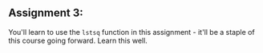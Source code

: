 ## Assignment 3:

You'll learn to use the `lstsq` function in this assignment - it'll be a staple of this course going forward. Learn this well.